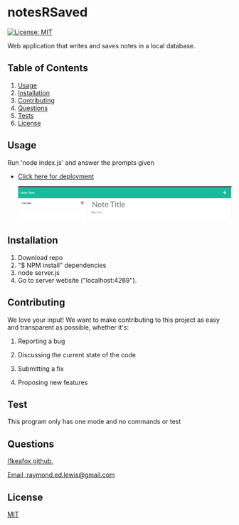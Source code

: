 
  # notesRSaved

  [![License: MIT](https://img.shields.io/badge/License-MIT-yellow.svg)](https://opensource.org/licenses/MIT)

  Web application that writes and saves notes in a local database.
  
  
  ## Table of Contents 
  1.  [Usage](#Usage)
  2.  [Installation](#Installation)
  3.  [Contributing](#Contributing)
  4.  [Questions](#Questions)
  5.  [Tests](#Tests)
  6.  [License](#License)
  
  ## Usage 
   Run 'node index.js' and answer the prompts given
  
* <a href='https://fast-eyrie-56104.herokuapp.com/'  target="_blank"> Click here for deployment </a> 


  
  ![Website](readme.PNG)
  
## Installation 
1. Download repo 
2. "$ NPM install" dependencies
3. node server.js
4. Go to server website ("localhost:4269").
  
  ## Contributing 
  We love your input! We want to make contributing to this project as easy and transparent as possible, whether it's: 

 1. Reporting a bug

 2. Discussing the current state of the code

 3. Submitting a fix 

 4. Proposing new features 
  
  ## Test 
   This program only has one mode and no commands or test 
  
  
  ## Questions
  <a href='https://github.com/l1keafox'>l1keafox github.</a> 
  
  <a href="mailto: raymond.ed.lewis@gmail.com">Email :raymond.ed.lewis@gmail.com</a>
  
  ## License
  [MIT](https://choosealicense.com/licenses/mit/)
  
